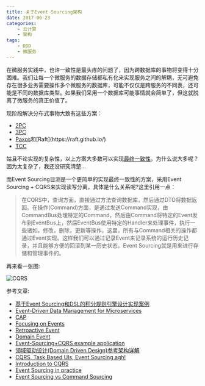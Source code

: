 ```yaml
---
title: 关于Event Sourcing架构
date: 2017-06-23
categories:
    - 云计算
    - 架构
tags:
    - DDD
    - 微服务
---
```


在微服务实践中，也许一致性是最头疼的问题了，因为跨数据库的事物将变得十分困难。我们让每一个微服务的数据存储都私有化来实现服务之间的解耦，无可避免存在很多业务需要操作多个微服务的数据库，可能不仅仅是跨服务的不同表，还可能是不同的数据库类型。如果我们采用一个数据库可能事情就会简单了，但这就脱离了微服务的真正价值了。
<!--more-->

现阶段解决分布式事物大致有这些方案：

* [2PC](https://en.wikipedia.org/wiki/Two-phase_commit_protocol)
* [3PC](https://en.wikipedia.org/wiki/Three-phase_commit_protocol)
* [Paxos](https://en.wikipedia.org/wiki/Paxos_(computer_science))和[Raft](https://raft.github.io/)
* [TCC](http://cdn.ttgtmedia.com/searchWebServices/downloads/Business_Activities.pdf)

姑且不论实现的复杂性，以上方案大多数可以实现[最终一致性](https://en.wikipedia.org/wiki/Eventual_consistency)。为什么说大多呢？因为太复杂了，我还没研究清楚...

而Event Sourcing目测是一个更简单的实现最终一致性的方案，采用Event Sourcing + CQRS来实现读写分离，具体是什么关系呢?这里引用一点：
>在CQRS中，查询方面，直接通过方法查询数据库，然后通过DTO将数据返回。在操作(Command)方面，是通过发送Command实现，由CommandBus处理特定的Command，然后由Command将特定的Event发布到EventBus上，然后EventBus使用特定的Handler来处理事件，执行一些诸如，修改，删除，更新等操作。这里，所有与Command相关的操作都通过Event实现。这样我们可以通过记录Event来记录系统的运行历史记录，并且能够方便的回滚到某一历史状态。Event Sourcing就是用来进行存储和管理事件的。

再来看一张图:

![CQRS](https://www.codeproject.com/KB/architecture/555855/CQRS.jpg)

参考文章:

* [基于Event Sourcing和DSL的积分规则引擎设计实现案例 ](https://mp.weixin.qq.com/s?__biz=MzA5Nzc4OTA1Mw==&mid=2659597948&idx=1&sn=754df1597fd042537be8c25d073d3c98&scene=0#rd)
* [Event-Driven Data Management for Microservices](https://www.nginx.com/blog/event-driven-data-management-microservices/)
* [CAP](https://en.wikipedia.org/wiki/CAP_theorem)
* [Focusing on Events](https://martinfowler.com/eaaDev/EventNarrative.html)
* [Retroactive Event](https://www.martinfowler.com/eaaDev/RetroactiveEvent.html)
* [Domain Event](https://www.martinfowler.com/eaaDev/DomainEvent.html)
* [Event-Sourcing+CQRS example application](https://github.com/cer/event-sourcing-examples)
* [领域驱动设计(Domain Driven Design)参考架构详解](http://kb.cnblogs.com/page/161050/)
* [CQRS, Task Based UIs, Event Sourcing agh!](http://codebetter.com/gregyoung/2010/02/16/cqrs-task-based-uis-event-sourcing-agh/)
* [Introduction to CQRS](www.codeproject.com/Articles/555855/Introduction-to-CQRS)
* [Event Sourcing in practice](https://ookami86.github.io/event-sourcing-in-practice/)
* [Event Sourcing vs Command Sourcing](http://thinkbeforecoding.com/post/2013/07/28/Event-Sourcing-vs-Command-Sourcing)
